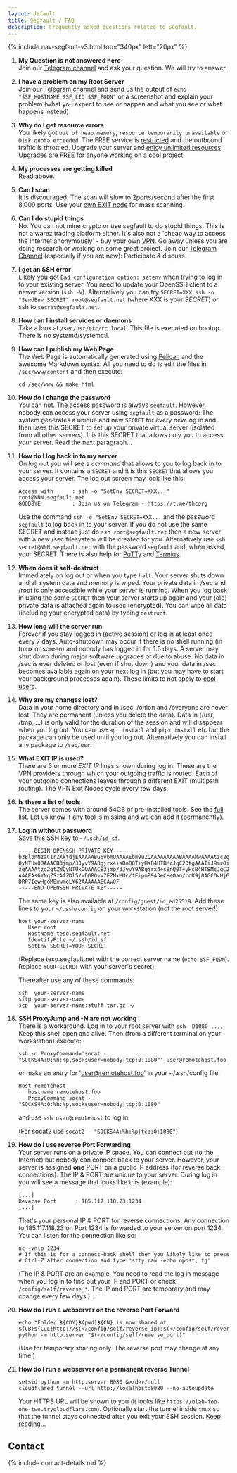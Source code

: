 ```yaml
---
layout: default
title: Segfault / FAQ
description: Frequently asked questions related to Segfault.
---
```


<!-- Begin of ugly CSS navigation styling hack -->
<style>a[href$="/faq/"] { font-weight: bold; }</style>
<!-- End of ugly CSS navigation styling hack -->

{% include nav-segfault-v3.html top="340px" left="20px" %}

<!-- <div style="text-align:center"><h1>Frequently Asked Questions</h1></div> -->

<!-- <div style="width:80%; margin:auto">
</div> -->

1. **My Question is not answered here**  
   Join our [Telegram channel](https://t.me/thcorg) and ask your question. We will try to answer.

1. **I have a problem on my Root Server**<a id="help"></a>  
   Join our [Telegram channel](https://t.me/thcorg) and send us the output of `echo "$SF_HOSTNAME $SF_LID $SF_FQDN"` or a screenshot and explain your problem (what you expect to see or happen and what you see or what happens instead).

1. **Why do I get resource errors**<a id="quota"></a>  
   You likely got `out of heap memory`, `resource temporarily unavailable` or `Disk quota exceeded`. The FREE service is [restricted](../free) and the outbound traffic is throttled. Upgrade your server and [enjoy unlimited resources](../upgrade). Upgrades are FREE for anyone working on a cool project.

1. **My processes are getting killed**  
   Read above.

1. **Can I scan**<a id=scan></a>  
   It is discouraged. The scan will slow to 2ports/second after the first 8,000 ports. Use your [own EXIT node](../wireguard) for mass scanning.

1. **Can I do stupid things**<a id=stupid></a>  
   No. You can not mine crypto or use segfault to do stupid things. This is not a warez trading platform either. It's also not a 'cheap way to access the Internet anonymously' - buy your own [VPN](https://www.mullvad.net). Go away unless you are doing research or working on some great project. Join our [Telegram Channel](https://t.me/thcorg) (especially if you are new): Participate & discuss.

1. **I get an SSH error**  
   Likely you got `Bad configuration option: setenv` when trying to log in to your existing server. You need to update your OpenSSH client to a newer version (`ssh -V`). Alternatively you can try `SECRET=XXX ssh -o "SendEnv SECRET" root@segfault.net` (where XXX is your _SECRET_) or ssh to `secret@segfault.net`.

1. **How can I install services or daemons**  
   Take a look at `/sec/usr/etc/rc.local`. This file is executed on bootup. There is no systemd/systemctl.

1. **How can I publish my Web Page**  
   The Web Page is automatically generated using [Pelican](https://www.getpelican.com) and the awesome Markdown syntax. All you need to do is edit the files in `/sec/www/content` and then execute:

   ```shell
   cd /sec/www && make html
   ```

1. **How do I change the password**  
   You can not. The access password is always `segfault`. However, nobody can access your server using `segfault` as a password: The system generates a unique and new `SECRET` for every new log in and then uses this SECRET to set up your private virtual server (isolated from all other servers). It is this SECRET that allows only you to access *your* server. Read the next paragraph...  

1. **How do I log back in to my server**<a id=reconnect></a>  
   On log out you will see a *command* that allows to you to log back in to your server. It contains a `SECRET` and it is this `SECRET` that allows you access your server. The log out screen may look like this:

   ```
   Access with      : ssh -o "SetEnv SECRET=XXX..." root@NNN.segfault.net
   GOODBYE          : Join us on Telegram - https://t.me/thcorg 
   ```

   Use the command `ssh -o "SetEnv SECRET=XXX...` and the password `segfault` to log back in to your server. If you do not use the same SECRET and instead just do `ssh root@segfault.net` then a new server with a new /sec filesystem will be created for you. Alternatively use `ssh secret@NNN.segfault.net` with the password `segfault` and, when asked, your SECRET. There is also help for [PuTTy](putty/) and [Termius](termius/).

1. **When does it self-destruct**  
   Immediately on log out or when you type `halt`. Your server shuts down and all system data and memory is wiped. Your private data in /sec and /root is only accessible while your server is running. When you log back in using the same `SECRET` then your server starts up again and your (old) private data is attached again to /sec (encrypted). You can wipe all data (including your encrypted data) by typing `destruct`.

1. **How long will the server run**  
   Forever if you stay logged in (active session) or log in at least once every 7 days. Auto-shutdown may occur if there is no shell running (in tmux or screen) and nobody has logged in for 1.5 days. A server may shut down during major software upgrades or due to abuse. No data in /sec is ever deleted or lost (even if shut down) and your data in /sec becomes available again on your next log in (but you may have to start your background processes again). These limits to not apply to [cool users](../upgrade/).

1. **Why are my changes lost?**<a id="lost"></a>  
   Data in your home directory and in /sec, /onion and /everyone are never lost. They are permanent (unless you delete the data). Data in (/usr, /tmp, ...) is only valid for the duration of the session and will disappear when you log out. You can use `apt install` and `pipx install` etc but the package can only be used until you log out. Alternatively you can install any package to `/sec/usr`.

1. **What EXIT IP is used?**  
   There are 3 or more _EXIT IP_ lines shown during log in. These are the VPN providers through which your outgoing traffic is routed. Each of your outgoing connections leaves through a different EXIT (multipath routing). The VPN Exit Nodes cycle every few days.

1. **Is there a list of tools**  
   The server comes with around 54GB of pre-installed tools. See the [full list](https://github.com/hackerschoice/segfault/blob/main/guest/Dockerfile). Let us know if any tool is missing and we can add it (permanently).

1. **Log in without password**<a id=autologin></a>   
   Save this SSH key to `~/.ssh/id_sf`.

   ```
   -----BEGIN OPENSSH PRIVATE KEY-----
   b3BlbnNzaC1rZXktdjEAAAAABG5vbmUAAAAEbm9uZQAAAAAAAAABAAAAMwAAAAtzc2gtZW
   QyNTUxOQAAACB3jmp/3JyvY9ABgjrx4+sBnQ0T+yHsB4HTBMcJqC2OtgAAAIiJ9mzOifZs
   zgAAAAtzc2gtZWQyNTUxOQAAACB3jmp/3JyvY9ABgjrx4+sBnQ0T+yHsB4HTBMcJqC2Otg
   AAAEAs6YNqZSzAfZDl5/vDOB0vv7EZMxMUc/fEipuZ9A3eCHeOan/cnK9j0AGCOvHj6wGd
   DRP7IewHgdMExwmoLY62AAAAAAECAwQF
   -----END OPENSSH PRIVATE KEY-----
   ```

   The same key is also available at `/config/guest/id_ed25519`. Add these lines to your `~/.ssh/config` on your workstation (not the root server!):
   
   ```
   host your-server-name
      User root
      HostName teso.segfault.net
      IdentityFile ~/.ssh/id_sf
      SetEnv SECRET=YOUR-SECRET
   ```
   (Replace teso.segfault.net with the correct server name (`echo $SF_FQDN`). Replace `YOUR-SECRET` with your server's secret).

   Thereafter use any of these commands:

   ```shell
   ssh  your-server-name
   sftp your-server-name
   scp  your-server-name:stuff.tar.gz ~/
   ```

1. **SSH ProxyJump and -N are not working**<a id="proxy"></a>  
   There is a workaround. Log in to your root server with `ssh -D1080 ...`. Keep this shell open and alive. Then (from a different terminal on your workstation) execute:
   
   ```
   ssh -o ProxyCommand='socat - "SOCKS4A:0:%h:%p,socksuser=nobody|tcp:0:1080"' user@remotehost.foo
   ```

   or make an entry for 'user@remotehost.foo' in your ~/.ssh/config file:
   ```
   Host remotehost
      hostname remotehost.foo
      ProxyCommand socat - "SOCKS4A:0:%h:%p,socksuser=nobody|tcp:0:1080"
   ```
   and use `ssh user@remotehost` to log in.  

   (For socat2 use `socat2 - "SOCKS4A:%h:%p|tcp:0:1080"`)


1. **How do I use reverse Port Forwarding**<a id="fwd"></a>  
   Your server runs on a private IP space. You can connect out (to the Internet) but nobody can connect back to your server. However, your server is assigned **one** PORT on a public IP address (for reverse back connections). The IP & PORT are unique to your server. During log in you will see a message that looks like this (example):

   ```
   [...]
   Reverse Port      : 185.117.118.23:1234
   [...]
   ```

   That's your personal IP & PORT for reverse connections. Any connection to 185.117.118.23 on Port 1234 is forwarded to your server on port 1234. You can listen for the connection like so:

   ```
   nc -vnlp 1234
   # If this is for a connect-back shell then you likely like to press
   # Ctrl-Z after connection and type 'stty raw -echo opost; fg'
   ```

   (The IP & PORT are an example. You need to read the log in message when you log in to find out your IP and PORT or check `/config/self/reverse_*`. The IP and PORT are temporary and may change every few days.).

1. **How do I run a webserver on the reverse Port Forward**<a id="web"></a>

   ```shell
   echo "Folder ${CDY}$(pwd)${CN} is now shared at ${CB}${CUL}http://$(</config/self/reverse_ip):$(</config/self/reverse_port)${CN}"
   python -m http.server "$(</config/self/reverse_port)"
   ```
   (Use for temporary sharing only. The reverse port may change at any time.)

1. **How do I run a webserver on a permanent reverse Tunnel**

   ```shell
   setsid python -m http.server 8080 &>/dev/null
   cloudflared tunnel --url http://localhost:8080 --no-autoupdate
   ```
   Your HTTPS URL will be shown to you (it looks like `https://blah-foo-one-two.trycloudflare.com`). Optionally start the tunnel inside `tmux` so that the tunnel stays connected after you exit your SSH session. [Keep reading...](https://github.com/hackerschoice/thc-tips-tricks-hacks-cheat-sheet/blob/master/README.md#https)

## Contact

{% include contact-details.md %}
